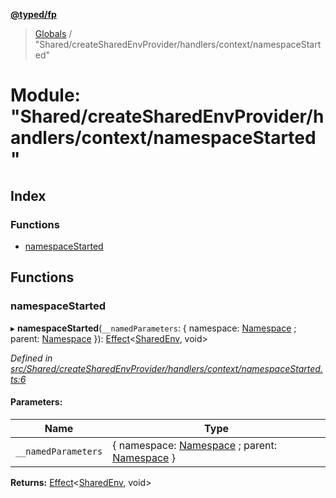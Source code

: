 **[@typed/fp](../README.md)**

> [Globals](../globals.md) / "Shared/createSharedEnvProvider/handlers/context/namespaceStarted"

# Module: "Shared/createSharedEnvProvider/handlers/context/namespaceStarted"

## Index

### Functions

* [namespaceStarted](_shared_createsharedenvprovider_handlers_context_namespacestarted_.md#namespacestarted)

## Functions

### namespaceStarted

▸ **namespaceStarted**(`__namedParameters`: { namespace: [Namespace](_shared_core_model_namespace_.namespace.md) ; parent: [Namespace](_shared_core_model_namespace_.namespace.md)  }): [Effect](_effect_effect_.effect.md)\<[SharedEnv](../interfaces/_shared_core_services_sharedenv_.sharedenv.md), void>

*Defined in [src/Shared/createSharedEnvProvider/handlers/context/namespaceStarted.ts:6](https://github.com/TylorS/typed-fp/blob/f27ba3e/src/Shared/createSharedEnvProvider/handlers/context/namespaceStarted.ts#L6)*

#### Parameters:

Name | Type |
------ | ------ |
`__namedParameters` | { namespace: [Namespace](_shared_core_model_namespace_.namespace.md) ; parent: [Namespace](_shared_core_model_namespace_.namespace.md)  } |

**Returns:** [Effect](_effect_effect_.effect.md)\<[SharedEnv](../interfaces/_shared_core_services_sharedenv_.sharedenv.md), void>
